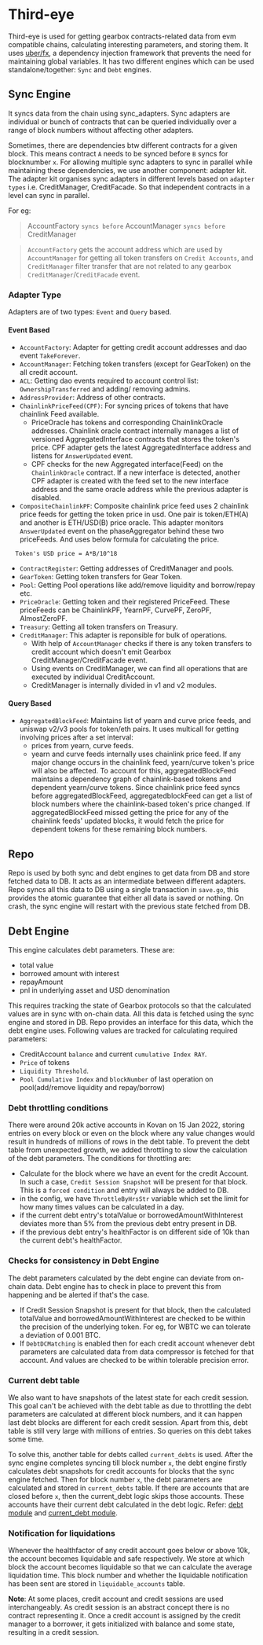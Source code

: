 # Third-eye

Third-eye is used for getting gearbox contracts-related data from evm compatible chains, calculating interesting parameters, and storing them. It uses [uber/fx](https://github.com/uber-go/fx), a dependency injection framework that prevents the need for maintaining global variables. It has two different engines which can be used standalone/together: `Sync` and `Debt` engines.

## Sync Engine
It syncs data from the chain using sync_adapters. Sync adapters are individual or bunch of contracts that can be queried individually over a range of block numbers without affecting other adapters. 

Sometimes, there are dependencies btw different contracts for a given block. This means contract `A` needs to be synced before `B` syncs for blocknumber `x`. For allowing multiple sync adapters to sync in parallel while maintaining these dependencies, we use another component: adapter kit. The adapter kit organises sync adapters in different levels based on `adapter types` i.e. CreditManager, CreditFacade. So that independent contracts in a level can sync in parallel. 

For eg:

> AccountFactory `syncs before`  AccountManager `syncs before`  CreditManager 

>`AccountFactory` gets the account address which are used by `AccountManager` for getting all token transfers on `Credit Accounts`, and `CreditManager` filter transfer that are not related to any gearbox `CreditManager`/`CreditFacade` event.

### Adapter Type

Adapters are of two types: `Event` and `Query` based.

#### Event Based
- `AccountFactory`: Adapter for getting credit account addresses and dao event `TakeForever`.
- `AccountManager`: Fetching token transfers (except for GearToken) on the all credit account.
- `ACL`: Getting dao events required to account control list: `OwnershipTransferred` and adding/ removing admins.
- `AddressProvider`: Address of other contracts.
- `ChainlinkPriceFeed(CPF)`: For syncing prices of tokens that have chainlink Feed available. 
    * PriceOracle has tokens and corresponding ChainlinkOracle addresses. Chainlink oracle contract internally manages a list of versioned AggregatedInterface contracts that stores the token's price. CPF adapter gets the latest AggregatedInterface address and listens for `AnswerUpdated` event. 
    * CPF checks for the new Aggregated interface(Feed) on the `ChainlinkOracle` contract. If a new interface is detected, another CPF adapter is created with the feed set to the new interface address and the same oracle address while the previous adapter is disabled.
- `CompositeChainlinkPF`: Composite chainlink price feed uses 2 chainlink price feeds for getting the token price in usd. One pair is token/ETH(A) and another is ETH/USD(B) price oracle. This adapter monitors `AnswerUpdated` event on the phaseAggregator behind these two priceFeeds. And uses below formula for calculating the price.
```
  Token's USD price = A*B/10^18
```

- `ContractRegister`: Getting addresses of CreditManager and pools.
- `GearToken`: Getting token transfers for Gear Token.
- `Pool`: Getting Pool operations like add/remove liquidity and borrow/repay etc.
- `PriceOracle`: Getting token and their registered PriceFeed. These priceFeeds can be ChainlinkPF, YearnPF, CurvePF, ZeroPF, AlmostZeroPF. 
- `Treasury`: Getting all token transfers on Treasury.
- `CreditManager`: This adapter is reponsible for bulk of operations. 
    * With help of `AccountManager` checks if there is any token transfers to credit account which doesn't emit Gearbox CreditManager/CreditFacade event. 
    * Using events on CreditManager, we can find all operations that are executed by individual CreditAccount. 
    * CreditManager is internally divided in v1 and v2 modules.  

#### Query Based
- `AggregatedBlockFeed`: Maintains list of yearn and curve price feeds, and uniswap v2/v3 pools for token/eth pairs. It uses multicall for getting involving prices after a set interval:
    * prices from yearn, curve feeds.
    * yearn and curve feeds internally uses chainlink price feed. If any major change occurs in the chainlink feed, yearn/curve token's price will also be affected. To account for this, aggregatedBlockFeed maintains a dependency graph of chainlink-based tokens and dependent yearn/curve tokens. Since chainlink price feed syncs before aggregatedBlockFeed, aggregatedblockFeed can get a list of block numbers where the chainlink-based token's price changed. If aggregatedBlockFeed missed getting the price for any of the chainlink feeds' updated blocks, it would fetch the price for dependent tokens for these remaining block numbers.

## Repo
Repo is used by both sync and debt engines to get data from DB and store fetched data to DB. It acts as an intermediate between different adapters. Repo syncs all this data to DB using a single transaction in `save.go`, this provides the atomic guarantee that either all data is saved or nothing. On crash, the sync engine will restart with the previous state fetched from DB.

## Debt Engine

This engine calculates debt parameters. These are:
 - total value
 - borrowed amount with interest
 - repayAmount 
 - pnl in underlying asset and USD denomination

This requires tracking the state of Gearbox protocols so that the calculated values are in sync with on-chain data. All this data is fetched using the sync engine and stored in DB. Repo provides an interface for this data, which the debt engine uses. Following values are tracked for calculating required parameters:

- CreditAccount `balance` and current `cumulative Index RAY`.
- `Price` of tokens
- `Liquidity Threshold`.
- `Pool Cumulative Index` and `blockNumber` of last operation on pool(add/remove liquidity and repay/borrow)

### Debt throttling conditions
There were around 20k active accounts in Kovan on 15 Jan 2022, storing entries on every block or even on the block where any value changes would result in hundreds of millions of rows in the debt table. To prevent the debt table from unexpected growth, we added throttling to slow the calculation of the debt parameters. The conditions for throttling are:

- Calculate for the block where we have an event for the credit Account. In such a case, `Credit Session Snapshot` will be present for that block. This is a `forced condition` and entry will always be added to DB.
- in the config, we have `ThrottleByHrsStr` variable which set the limit for how many times values can be calculated in a day.
- if the current debt entry's totalValue or borrowedAmountWithInterest deviates more than 5% from the previous debt entry present in DB.  
- if the previous debt entry's healthFactor is on different side of 10k than the current debt's healthFactor. 

### Checks for consistency in Debt Engine

The debt parameters calculated by the debt engine can deviate from on-chain data. Debt engine has to check in place to prevent this from happening and be alerted if that's the case. 
- If Credit Session Snapshot is present for that block, then the calculated totalValue and borrowedAmountWithInterest are checked to be within the precision of the underlying token. For eg, for WBTC we can tolerate a deviation of 0.001 BTC.
- If `DebtDCMatching` is enabled then for each credit account whenever debt parameters are calculated data from data compressor is fetched for that account. And values are checked to be within tolerable precision error.


### Current debt table

We also want to have snapshots of the latest state for each credit session. This goal can't be achieved with the debt table as due to throttling the debt parameters are calculated at different block numbers, and it can happen last debt blocks are different for each credit session. Apart from this, debt table is still very large with millions of entries. So queries on this debt takes some time. 

To solve this, another table for debts called `current_debts` is used. After the sync engine completes syncing till block number `x`, the debt engine firstly calculates debt snapshots for credit accounts for blocks that the sync engine fetched. Then for block number `x`, the debt parameters are calculated and stored in `current_debts` table. If there are accounts that are closed before `x`, then the current_debt logic skips those accounts. These accounts have their current debt calculated in the debt logic. Refer: [debt module](https://github.com/Gearbox-protocol/third-eye/blob/master/debts/engine.go#L221-L224) and [current_debt module](https://github.com/Gearbox-protocol/third-eye/blob/master/debts/current_debt.go#L36-L37).


### Notification for liquidations

Whenever the healthfactor of any credit account goes below or above 10k, the account becomes liquidable and safe respectively.
We store at which block the account becomes liquidable so that we can calculate the average liquidation time. This block number and whether the liquidable notification has been sent are stored in `liquidable_accounts` table.


__Note__: At some places, credit account and credit sessions are used interchangeably. As credit session is an abstract concept there is no contract representing it. Once a credit account is assigned by the credit manager to a borrower, it gets initialized with balance and some state, resulting in a credit session.